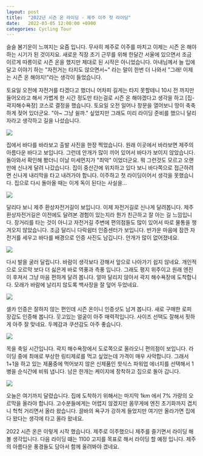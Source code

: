 ```yaml
---
layout: post
title:  "2022년 시즌 온 라이딩 - 제주 이주 첫 라이딩"
date:   2022-03-05 12:00:00 +0900
categories: Cycling Tour
---
```

슬슬 봄기운이 느껴지는 요즘 입니다. 무사히 제주로 이주를 마치고 이제는 시즌 온 해야하는 시기가 된 것이지요.
새로운 직장 초기 근무를 위해 한달간 서울에 있으면서 조금 이르게 따릉이로 시즌 온을 했지만 제대로 된 시작은
아니었습니다. 아내님께서 늘 입에 달고 이야기 하는 "자전거는 타지도 않으면서~" 라는 말이 한번 더 나와서
"그래! 이제는 시즌 온 해야지!"라는 생각이 들었습니다.

토요일 오전에 자전거를 타겠다고 했더니 어차피 길게는 타지 못할테니 10시 전 까지만 들어오라고 해서 가볍게
한 시간 정도만 타는걸로 시즌 온 해야겠다고 생각을 하고 [집-곽지해수욕장] 코스로 결정을 했습니다.
토요일 오전 일어나 창문을 열어보니 땅이 축축하게 젖어 있더군요. "아~ 그냥 쉴까." 싶었지만 그래도 미리 라이딩
준비를 했으니 달리자라고 생각하고 길을 나섰습니다.


![](https://img1.daumcdn.net/thumb/R1280x0/?scode=mtistory2&fname=https%3A%2F%2Fblog.kakaocdn.net%2Fdn%2FVLYGi%2FbtrvglOFh2Y%2FkqG8kvaaf20k1dLWscPK21%2Fimg.png)


집에서 바다를 바라보고 출발 사진을 한장 찍었습니다. 원래 이곳에서 바라보면 제주의 아름다운 바다고 보입니다.
그런데 안개가 많이 끼어 있어서 바다가 보이지 않았습니다. 돌아와서 확인해 봤더니 이날 미세먼지가 "최악" 이었더군요.
뭐 그런것도 모르고 오랜만에 신나게 달려 나갔습니다. 집이 중산간에 위치하고 있다 보니 바다쪽으로 접근하려면 신나게 
내리막을 타고 내려가야 합니다. 이주하고 첫 라이딩이어서 생각을 못했습니다. 
집으로 다시 돌아올 때는 이게 독이 된다는 사실을...


![](https://img1.daumcdn.net/thumb/R1280x0/?scode=mtistory2&fname=https%3A%2F%2Fblog.kakaocdn.net%2Fdn%2FbvVN9e%2Fbtru7Q9sPh6%2FKegV9sspw71tFmEAlUTKLk%2Fimg.png)
 

달리다 보니 제주 환상자전거길이 보입니다. 이제 자전거길로 신나게 달려봅니다. 제주 환상자전거길은 이전에도 달려본
경험이 있는지라 뭔가 친근하고 잘 아는 길 느낌입니다. 장거리를 타는 것이 아니고 자전거길 주변에 편의점들도 많이
있어서 따로 물통을 챙겨오지 않았습니다. 조금 달리니 다락쉼터 인증센터가 보입니다. 반가운 마음에 잠깐 자전거를
세우고 바다를 배경으로 인증 사진도 남깁니다. 안개가 많이 없어졌네요.


![](https://img1.daumcdn.net/thumb/R1280x0/?scode=mtistory2&fname=https%3A%2F%2Fblog.kakaocdn.net%2Fdn%2FcMQYiw%2Fbtrvbgsyysq%2FwdspYGai6HpjRrSUDRyK2K%2Fimg.png)


다시 발을 굴러 달립니다. 바람이 생각보다 강해서 앞으로 나아가기 쉽지 않네요. 개인적으로 오르막 보다 더 싫은게
바로 역풍과 측풍 입니다. 그래도 평지 위주이고 원래 엔진이 후져서 그냥 마음 편하게 달려 봅니다.
얼마 달리지 않아서 곽지 해수욕장에 도착합니다. 모래가 바람에 날리지 않도록 백사장을 잘 덮어 두었네요.


![](https://img1.daumcdn.net/thumb/R1280x0/?scode=mtistory2&fname=https%3A%2F%2Fblog.kakaocdn.net%2Fdn%2FS9Ygr%2FbtrvhN5hzPK%2FlDNWovy8QymVH1353Y7TG1%2Fimg.png)


셀카 인증은 잘하지 않는 편인데 시즌 온이니 인증샷도 남겨 봅니다. 새로 구매한 로피 장갑도 인증해 봅니다.
웃고있는 얼굴이 아주 매력적입니다. 사이즈 선택도 잘해서 핏하게 아주 잘 맞네요. 두께감과 쿠션감도 아주 좋습니다.



![](https://img1.daumcdn.net/thumb/R1280x0/?scode=mtistory2&fname=https%3A%2F%2Fblog.kakaocdn.net%2Fdn%2FbFlk5f%2FbtrvnfNdpCh%2FJ7FD8hTtYEA2GZyBWewfok%2Fimg.png)


목을 축일 시간입니다. 곽지 해수욕장에서 도로쪽으로 올라오니 편의점이 보입니다. 라이딩 중에 최애로 부상한
링티제로를 먹고 싶었는데 가격이 매우 사악합니다. 그래서 1+1을 하고 있는 제품중에 먹어보지 않은 신제품인
핫식스 파워업 에너지를 선택해서 1병을 순식간에 비워 냅니다. 남은 한개는 케이지에 장착하고 집으로 돌아 갑니다.


![](https://img1.daumcdn.net/thumb/R1280x0/?scode=mtistory2&fname=https%3A%2F%2Fblog.kakaocdn.net%2Fdn%2FI18nA%2Fbtru7SzvKbz%2FxPYv7Sy2Y3VBEPfdj4uXX0%2Fimg.png)

오늘은 여기까지 달렸습니다. 집에 도착하기 위해서는 마지막 1km 에서 7% 가량의 오르막을 올라야 합니다.
고수분들에게는 어렵지 않겠지만 몸무게에 엔진 초기화까지 겹치니 헉헉 거리면서 올라 왔습니다. 끌바의 욕구가
강하게 들었지만 여기만 올라가면 집에 다 왔다는 생각에 타고 올라 왔네요.

2022 시즌 온은 이렇게 시작 했습니다. 제주로 이주했으니 제주를 즐기면서 라이딩 해 볼 생각입니다.
다음 라이딩 떄는 1100 고지를 목표로 해서 라이딩 할 예정 입니다. 제주의 아름다운 풍경들도 담아서 함께 올려봐야
겠네요.